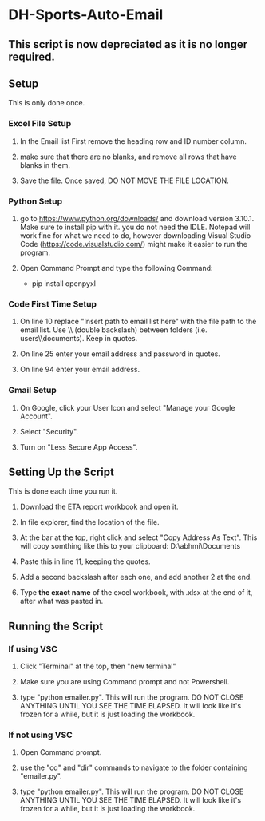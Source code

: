 # DH-Sports-Auto-Email
## This script is now depreciated as it is no longer required.

## Setup
This is only done once.
### **Excel File Setup**

1. In the Email list First remove the heading row and ID number column. 

2. make sure that there are no blanks, and remove all rows that have blanks in them. 
3. Save the file. Once saved, DO NOT MOVE THE FILE LOCATION. 

### **Python Setup**

1. go to https://www.python.org/downloads/ and download version 3.10.1. Make sure to install pip with it. you do not need the IDLE. Notepad will work fine for what we need to do, however downloading Visual Studio Code (https://code.visualstudio.com/) might make it easier to run the program. 

2. Open Command Prompt and type the following Command:
    - pip install openpyxl

### **Code First Time Setup**

1. On line 10 replace "Insert path to email list here" with the file path to the email list. Use \\\ (double backslash) between folders (i.e. users\\\documents). Keep in quotes. 

2. On line 25 enter your email address and password in quotes.

3. On line 94 enter your email address.

### **Gmail Setup**

1. On Google, click your User Icon and select "Manage your Google Account".

2. Select "Security".

3. Turn on "Less Secure App Access".

## Setting Up the Script

This is done each time you run it. 
1. Download the ETA report workbook and open it.

2. In file explorer, find the location of the file. 

3. At the bar at the top, right click and select "Copy Address As Text". This will copy somthing like this to your clipboard: D:\abhmi\Documents

4. Paste this in line 11, keeping the quotes.

5. Add a second backslash after each one, and add another 2 at the end.

6. Type **the exact name** of the excel workbook, with .xlsx at the end of it, after what was pasted in. 

## Running the Script

### If using VSC
1. Click "Terminal" at the top, then "new terminal"

2. Make sure you are using Command prompt and not Powershell.

3. type "python emailer.py". This will run the program. DO NOT CLOSE ANYTHING UNTIL YOU SEE THE TIME ELAPSED. It will look like it's frozen for a while, but it is just loading the workbook.

### If not using VSC

1. Open Command prompt.

2. use the "cd" and "dir" commands to navigate to the folder containing "emailer.py".

3. type "python emailer.py". This will run the program. DO NOT CLOSE ANYTHING UNTIL YOU SEE THE TIME ELAPSED. It will look like it's frozen for a while, but it is just loading the workbook.
